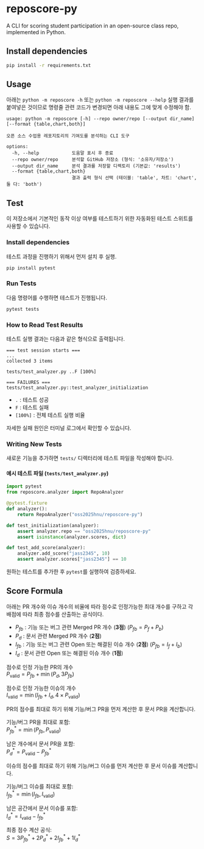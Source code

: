 # reposcore-py
A CLI for scoring student participation in an open-source class repo, implemented in Python.

## Install dependencies

```bash
pip install -r requirements.txt
```

## Usage
아래는 `python -m reposcore -h` 또는 `python -m reposcore --help` 실행 결과를 붙여넣은 것이므로
명령줄 관련 코드가 변경되면 아래 내용도 그에 맞게 수정해야 함.

```
usage: python -m reposcore [-h] --repo owner/repo [--output dir_name] [--format {table,chart,both}]

오픈 소스 수업용 레포지토리의 기여도를 분석하는 CLI 도구

options:
  -h, --help            도움말 표시 후 종료
  --repo owner/repo     분석할 GitHub 저장소 (형식: '소유자/저장소')
  --output dir_name     분석 결과를 저장할 디렉토리 (기본값: 'results')
  --format {table,chart,both}
                        결과 출력 형식 선택 (테이블: 'table', 차트: 'chart', 둘 다: 'both')
```

## Test

이 저장소에서 기본적인 동작 이상 여부를 테스트하기 위한 자동화된 테스트 스위트를 사용할 수 있습니다.

### Install dependencies

테스트 과정을 진행하기 위해서 먼저 설치 후 실행.
```bash
pip install pytest
```

### Run Tests
다음 명령어를 수행하면 테스트가 진행됩니다.
```bash
pytest tests
```

### How to Read Test Results

테스트 실행 결과는 다음과 같은 형식으로 출력됩니다.
```
=== test session starts ===
...
collected 3 items

tests/test_analyzer.py ..F [100%]

=== FAILURES ===
tests/test_analyzer.py::test_analyzer_initialization
```
- `.` : 테스트 성공
- `F` : 테스트 실패
- `[100%]` : 전체 테스트 실행 비율

자세한 실패 원인은 터미널 로그에서 확인할 수 있습니다.

### Writing New Tests

새로운 기능을 추가하면 `tests/` 디렉터리에 테스트 파일을 작성해야 합니다.

#### 예시 테스트 파일 (`tests/test_analyzer.py`)
```python
import pytest
from reposcore.analyzer import RepoAnalyzer

@pytest.fixture
def analyzer():
    return RepoAnalyzer("oss2025hnu/reposcore-py")

def test_initialization(analyzer):
    assert analyzer.repo == "oss2025hnu/reposcore-py"
    assert isinstance(analyzer.scores, dict)

def test_add_score(analyzer):
    analyzer.add_score("jass2345", 10)
    assert analyzer.scores["jass2345"] == 10
```
원하는 테스트를 추가한 후 `pytest`를 실행하여 검증하세요.

## Score Formula
아래는 PR 개수와 이슈 개수의 비율에 따라 점수로 인정가능한 최대 개수를 구하고 각 배점에 따라 최종 점수를 산출하는 공식이다.

- $P_{fb}$ : 기능 또는 버그 관련 Merged PR 개수 (**3점**) ($P_{fb} = P_f + P_b$)  
- $P_d$ : 문서 관련 Merged PR 개수 (**2점**)  
- $I_{fb}$ : 기능 또는 버그 관련 Open 또는 해결된 이슈 개수 (**2점**) ($P_{fb} = I_f + I_b$)  
- $I_d$ : 문서 관련 Open 또는 해결된 이슈 개수 (**1점**)

점수로 인정 가능한 PR의 개수\
$P_{\text{valid}} = P_{fb} + \min(P_d, 3P_{fb})$

점수로 인정 가능한 이슈의 개수\
$I_{\text{valid}} = \min(I_{fb} + I_d, 4 \times P_{\text{valid}})$

PR의 점수를 최대로 하기 위해 기능/버그 PR을 먼저 계산한 후 문서 PR을 계산합니다.

기능/버그 PR을 최대로 포함:\
$P_{fb}^* = \min(P_{fb}, P_{\text{valid}})$

남은 개수에서 문서 PR을 포함:\
$P_d^* = P_{\text{valid}} - P_{fb}^*$

이슈의 점수를 최대로 하기 위해 기능/버그 이슈를 먼저 계산한 후 문서 이슈를 계산합니다.

기능/버그 이슈를 최대로 포함:\
$I_{fb}^* = \min(I_{fb}, I_{\text{valid}})$

남은 공간에서 문서 이슈를 포함:\
$I_d^* = I_{\text{valid}} - I_{fb}^*$

최종 점수 계산 공식:\
$S = 3P_{fb}^* + 2P_d^* + 2I_{fb}^* + 1I_d^*$
